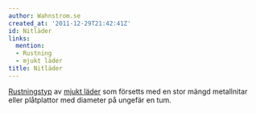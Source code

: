 ```yaml
---
author: Wahnstrom.se
created_at: '2011-12-29T21:42:41Z'
id: Nitläder
links:
  mention:
  - Rustning
  - mjukt läder
title: Nitläder
---
```


[Rustningstyp] av [mjukt läder] som försetts med en stor mängd metallnitar eller plåtplattor med
diameter på ungefär en tum.

  [Rustningstyp]: Rustning
  [mjukt läder]: mjukt_läder